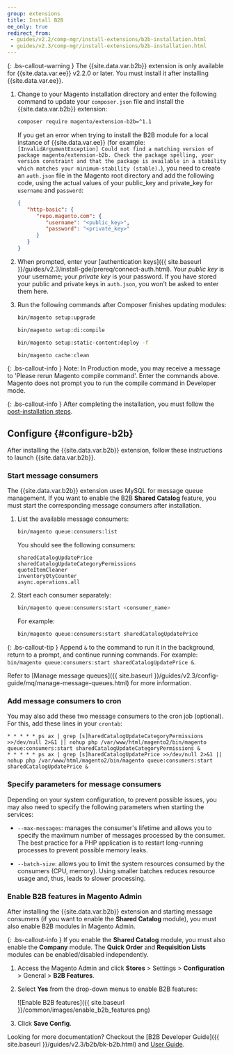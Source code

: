 ```yaml
---
group: extensions
title: Install B2B
ee_only: true
redirect_from:
 - guides/v2.2/comp-mgr/install-extensions/b2b-installation.html
 - guides/v2.3/comp-mgr/install-extensions/b2b-installation.html
---
```


{: .bs-callout-warning }
The {{site.data.var.b2b}} extension is only available for {{site.data.var.ee}} v2.2.0 or later. You must install it after installing {{site.data.var.ee}}.

1. Change to your Magento installation directory and enter the following command to update your `composer.json` file and install the {{site.data.var.b2b}} extension:

    ```bash
    composer require magento/extension-b2b=^1.1
    ```

    If you get an error when trying to install the B2B module for a local instance of {{site.data.var.ee}} (for example: `[InvalidArgumentException] Could not find a matching version of package magento/extension-b2b. Check the package spelling, your version constraint and that the package is available in a stability which matches your minimum-stability (stable).`), you need to create an `auth.json` file in the Magento root directory and add the following code, using the actual values of your public_key and private_key for `username` and `password`:

    ```json
    {
       "http-basic": {
          "repo.magento.com": {
             "username": "<public_key>",
             "password": "<private_key>"
          }
       }
    }
    ```

1. When prompted, enter your [authentication keys]({{ site.baseurl }}/guides/v2.3/install-gde/prereq/connect-auth.html). Your *public key* is your username; your *private key* is your password. If you have stored your public and private keys in `auth.json`, you won't be asked to enter them here.

1. Run the following commands after Composer finishes updating modules:

    ```bash
    bin/magento setup:upgrade
    ```

    ```bash
    bin/magento setup:di:compile
    ```

    ```bash
    bin/magento setup:static-content:deploy -f
    ```

    ```bash
    bin/magento cache:clean
    ```

{: .bs-callout-info }
  Note: In Production mode, you may receive a message to 'Please rerun Magento compile command'.  Enter the commands above. Magento does not prompt you to run the compile command in Developer mode.

{: .bs-callout-info }
After completing the installation, you must follow the [post-installation steps](#configure-b2b).

## Configure {#configure-b2b}

After installing the {{site.data.var.b2b}} extension, follow these instructions to launch {{site.data.var.b2b}}.

### Start message consumers

The {{site.data.var.b2b}} extension uses MySQL for message queue management. If you want to enable the B2B **Shared Catalog** feature, you must start the corresponding message consumers after installation.

1. List the available message consumers:

    ```bash
    bin/magento queue:consumers:list
    ```

    You should see the following consumers:

    ```terminal
    sharedCatalogUpdatePrice
    sharedCatalogUpdateCategoryPermissions
    quoteItemCleaner
    inventoryQtyCounter
    async.operations.all
    ```

1. Start each consumer separately:

    ```bash
    bin/magento queue:consumers:start <consumer_name>
    ```

    For example:

    ```bash
    bin/magento queue:consumers:start sharedCatalogUpdatePrice
    ```

{: .bs-callout-tip }
Append `&` to the command to run it in the background, return to a prompt, and continue running commands. For example: `bin/magento queue:consumers:start sharedCatalogUpdatePrice &`.

Refer to [Manage message queues]({{ site.baseurl }}/guides/v2.3/config-guide/mq/manage-message-queues.html) for more information.

### Add message consumers to cron

You may also add these two message consumers to the cron job (optional). For this, add these lines in your `crontab`:

```terminal
* * * * * ps ax | grep [s]haredCatalogUpdateCategoryPermissions >>/dev/null 2>&1 || nohup php /var/www/html/magento2/bin/magento queue:consumers:start sharedCatalogUpdateCategoryPermissions &
* * * * * ps ax | grep [s]haredCatalogUpdatePrice >>/dev/null 2>&1 || nohup php /var/www/html/magento2/bin/magento queue:consumers:start sharedCatalogUpdatePrice &
```

### Specify parameters for message consumers

Depending on your system configuration, to prevent possible issues, you may also need to specify the following parameters when starting the services:

-  `--max-messages`: manages the consumer's lifetime and allows you to specify the maximum number of messages processed by the consumer. The best practice for a PHP application is to restart long-running processes to prevent possible memory leaks.

-  `--batch-size`: allows you to limit the system resources consumed by the consumers (CPU, memory). Using smaller batches reduces resource usage and, thus, leads to slower processing.

### Enable B2B features in Magento Admin

After installing the {{site.data.var.b2b}} extension and starting message consumers (if you want to enable the **Shared Catalog** module), you must also enable B2B modules in Magento Admin.

{: .bs-callout-info }
If you enable the **Shared Catalog** module, you must also enable the **Company** module. The **Quick Order** and **Requisition Lists** modules can be enabled/disabled independently.

1. Access the Magento Admin and click **Stores** > Settings > **Configuration** > General > **B2B Features**.

1. Select **Yes** from the drop-down menus to enable B2B features:

    ![Enable B2B features]({{ site.baseurl }}/common/images/enable_b2b_features.png)

1. Click **Save Config**.

Looking for more documentation? Checkout the [B2B Developer Guide]({{ site.baseurl }}/guides/v2.3/b2b/bk-b2b.html) and [User Guide](https://docs.magento.com/m2/b2b/user_guide/getting-started.html).
